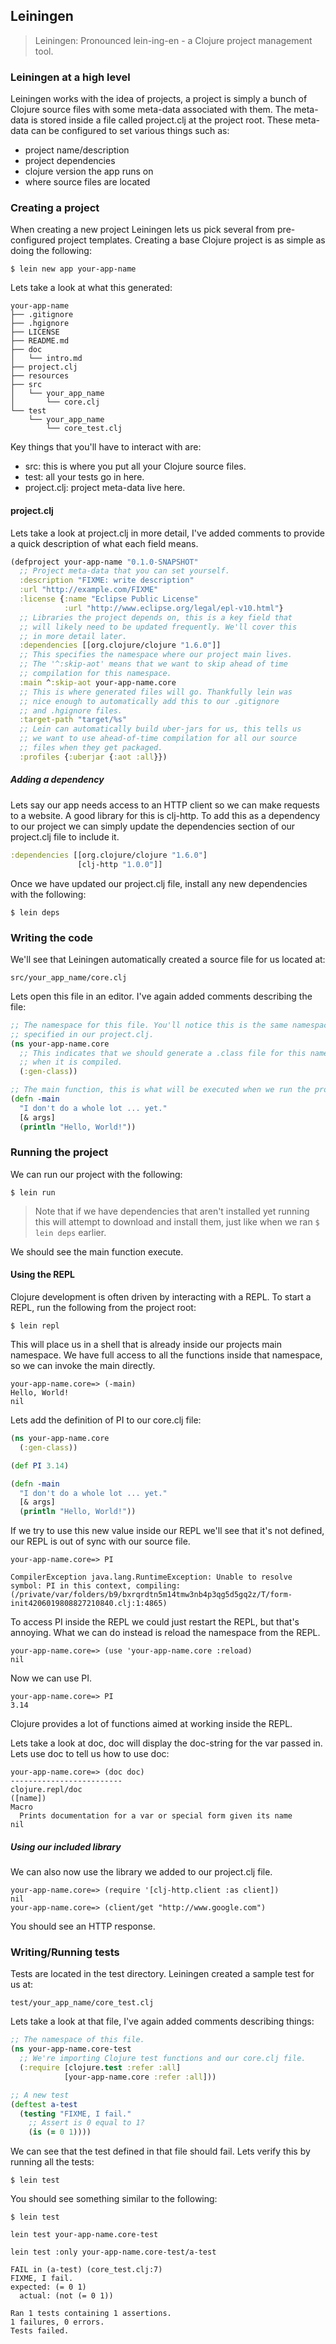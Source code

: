 ## Leiningen

> Leiningen: Pronounced lein-ing-en - a Clojure project management tool.

### Leiningen at a high level

Leiningen works with the idea of projects, a project is simply a bunch
of Clojure source files with some meta-data associated with them.
The meta-data is stored inside a file called project.clj at the project root.
These meta-data can be configured to set various things such as:

* project name/description
* project dependencies
* clojure version the app runs on
* where source files are located

### Creating a project

When creating a new project Leiningen lets us pick several from pre-configured
project templates. Creating a base Clojure project is as simple as doing the following:

`$ lein new app your-app-name`

Lets take a look at what this generated:

```
your-app-name
├── .gitignore
├── .hgignore
├── LICENSE
├── README.md
├── doc
│   └── intro.md
├── project.clj
├── resources
├── src
│   └── your_app_name
│       └── core.clj
└── test
    └── your_app_name
        └── core_test.clj
```

Key things that you'll have to interact with are:
* src: this is where you put all your Clojure source files.
* test: all your tests go in here.
* project.clj: project meta-data live here.

#### project.clj
Lets take a look at project.clj in more detail, I've added
comments to provide a quick description of what each field means.

~~~clojure
(defproject your-app-name "0.1.0-SNAPSHOT"
  ;; Project meta-data that you can set yourself.
  :description "FIXME: write description"
  :url "http://example.com/FIXME"
  :license {:name "Eclipse Public License"
            :url "http://www.eclipse.org/legal/epl-v10.html"}
  ;; Libraries the project depends on, this is a key field that
  ;; will likely need to be updated frequently. We'll cover this
  ;; in more detail later.
  :dependencies [[org.clojure/clojure "1.6.0"]]
  ;; This specifies the namespace where our project main lives.
  ;; The '^:skip-aot' means that we want to skip ahead of time
  ;; compilation for this namespace.
  :main ^:skip-aot your-app-name.core
  ;; This is where generated files will go. Thankfully lein was
  ;; nice enough to automatically add this to our .gitignore
  ;; and .hgignore files.
  :target-path "target/%s"
  ;; Lein can automatically build uber-jars for us, this tells us
  ;; we want to use ahead-of-time compilation for all our source
  ;; files when they get packaged.
  :profiles {:uberjar {:aot :all}})
~~~

##### Adding a dependency

Lets say our app needs access to an HTTP client so we can make requests
to a website. A good library for this is clj-http. To add this as a
dependency to our project we can simply update the dependencies section
of our project.clj file to include it.

~~~clojure
:dependencies [[org.clojure/clojure "1.6.0"]
               [clj-http "1.0.0"]]
~~~

Once we have updated our project.clj file, install any new dependencies
with the following:

`$ lein deps`

### Writing the code

We'll see that Leiningen automatically created a source file for us located at:

`src/your_app_name/core.clj`

Lets open this file in an editor. I've again added comments describing the file:

~~~clojure
;; The namespace for this file. You'll notice this is the same namespace
;; specified in our project.clj.
(ns your-app-name.core
  ;; This indicates that we should generate a .class file for this namespace
  ;; when it is compiled.
  (:gen-class))

;; The main function, this is what will be executed when we run the project.
(defn -main
  "I don't do a whole lot ... yet."
  [& args]
  (println "Hello, World!"))
~~~

### Running the project

We can run our project with the following:

`$ lein run`

> Note that if we have dependencies that aren't
installed yet running this will attempt to download and install them, just
like when we ran `$ lein deps` earlier.

We should see the main function execute.

#### Using the REPL

Clojure development is often driven by interacting with a REPL.
To start a REPL, run the following from the project root:

`$ lein repl`

This will place us in a shell that is already inside our projects main namespace.
We have full access to all the functions inside that namespace, so we can invoke
the main directly.

```
your-app-name.core=> (-main)
Hello, World!
nil
```

Lets add the definition of PI to our core.clj file:

~~~clojure
(ns your-app-name.core
  (:gen-class))

(def PI 3.14)

(defn -main
  "I don't do a whole lot ... yet."
  [& args]
  (println "Hello, World!"))
~~~

If we try to use this new value inside our REPL we'll see that it's not defined, our
REPL is out of sync with our source file.

```
your-app-name.core=> PI

CompilerException java.lang.RuntimeException: Unable to resolve symbol: PI in this context, compiling:(/private/var/folders/b9/bxrqrdtn5m14tmw3nb4p3qg5d5gq2z/T/form-init4206019808827210840.clj:1:4865)
```

To access PI inside the REPL we could just
restart the REPL, but that's annoying. What we can do instead is reload the namespace
from the REPL.

```
your-app-name.core=> (use 'your-app-name.core :reload)
nil
```

Now we can use PI.

```
your-app-name.core=> PI
3.14
```
Clojure provides a lot of functions aimed at working inside the REPL.

Lets take a look at doc, doc will display the doc-string for the var passed in. Lets use
doc to tell us how to use doc:

```
your-app-name.core=> (doc doc)
-------------------------
clojure.repl/doc
([name])
Macro
  Prints documentation for a var or special form given its name
nil
```

##### Using our included library

We can also now use the library we added to our project.clj file.

```
your-app-name.core=> (require '[clj-http.client :as client])
nil
your-app-name.core=> (client/get "http://www.google.com")
```

You should see an HTTP response.

### Writing/Running tests

Tests are located in the test directory. Leiningen created a sample test for us at:

`test/your_app_name/core_test.clj`

Lets take a look at that file, I've again added comments describing things:

~~~clojure
;; The namespace of this file.
(ns your-app-name.core-test
  ;; We're importing Clojure test functions and our core.clj file.
  (:require [clojure.test :refer :all]
            [your-app-name.core :refer :all]))

;; A new test
(deftest a-test
  (testing "FIXME, I fail."
    ;; Assert is 0 equal to 1?
    (is (= 0 1))))
~~~

We can see that the test defined in that file should fail. Lets verify this by running
all the tests:

`$ lein test`

You should see something similar to the following:

```
$ lein test

lein test your-app-name.core-test

lein test :only your-app-name.core-test/a-test

FAIL in (a-test) (core_test.clj:7)
FIXME, I fail.
expected: (= 0 1)
  actual: (not (= 0 1))

Ran 1 tests containing 1 assertions.
1 failures, 0 errors.
Tests failed.
```
